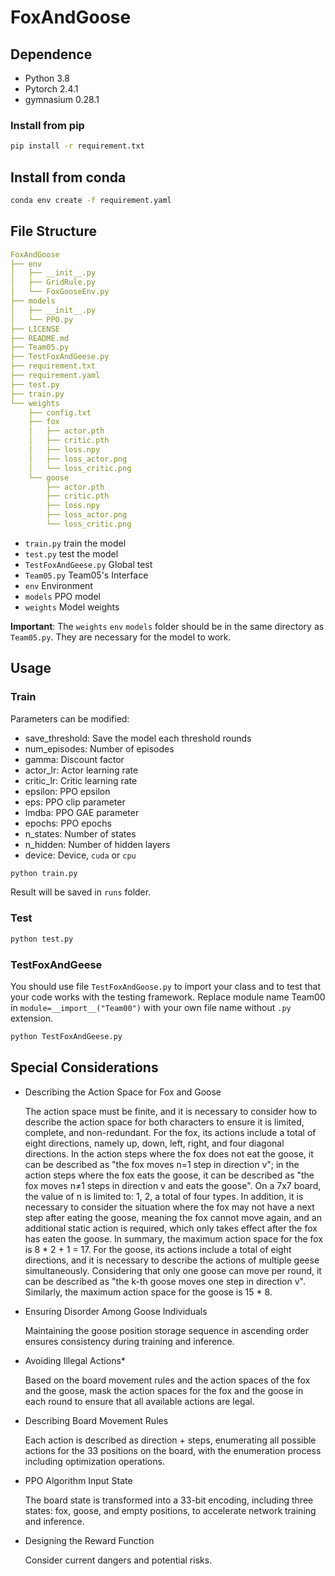 # FoxAndGoose

## Dependence

- Python 3.8
- Pytorch 2.4.1
- gymnasium 0.28.1

### Install from pip

```bash
pip install -r requirement.txt
```

## Install from conda

```bash
conda env create -f requirement.yaml
```

## File Structure

```yaml
FoxAndGoose
├── env
│   ├── __init__.py
│   ├── GridRule.py
│   └── FoxGooseEnv.py
├── models
│   ├── __init__.py
│   └── PPO.py
├── LICENSE
├── README.md
├── Team05.py
├── TestFoxAndGeese.py
├── requirement.txt
├── requirement.yaml
├── test.py
├── train.py
└── weights
    ├── config.txt
    ├── fox
    │   ├── actor.pth
    │   ├── critic.pth
    │   ├── loss.npy
    │   ├── loss_actor.png
    │   └── loss_critic.png
    └── goose
        ├── actor.pth
        ├── critic.pth
        ├── loss.npy
        ├── loss_actor.png
        └── loss_critic.png
```

- `train.py` train the model
- `test.py` test the model
- `TestFoxAndGeese.py` Global test
- `Team05.py` Team05's Interface
- `env` Environment
- `models` PPO model
- `weights` Model weights

**Important**: The `weights` `env` `models` folder should be in the same directory as `Team05.py`. They are necessary for the model to work.

## Usage

### Train

Parameters can be modified:

- save_threshold: Save the model each threshold rounds
- num_episodes: Number of episodes
- gamma: Discount factor
- actor_lr: Actor learning rate
- critic_lr: Critic learning rate
- epsilon: PPO epsilon
- eps: PPO clip parameter
- lmdba: PPO GAE parameter
- epochs: PPO epochs
- n_states: Number of states
- n_hidden: Number of hidden layers
- device: Device, `cuda` or `cpu`

```bash
python train.py
```

Result will be saved in `runs` folder.

### Test

```bash
python test.py
```

### TestFoxAndGeese

You should use file `TestFoxAndGoose.py` to import your class and to test that your code works with the testing framework. Replace module name Team00 in `module=__import__("Team00")` with your own file name without `.py` extension.

```bash
python TestFoxAndGeese.py
```

## Special Considerations

- Describing the Action Space for Fox and Goose

  The action space must be finite, and it is necessary to consider how to describe the action space for both characters to ensure it is limited, complete, and non-redundant.
  For the fox, its actions include a total of eight directions, namely up, down, left, right, and four diagonal directions. In the action steps where the fox does not eat the goose, it can be described as "the fox moves n=1 step in direction v"; in the action steps where the fox eats the goose, it can be described as "the fox moves n≠1 steps in direction v and eats the goose". On a 7x7 board, the value of n is limited to: 1, 2, a total of four types. In addition, it is necessary to consider the situation where the fox may not have a next step after eating the goose, meaning the fox cannot move again, and an additional static action is required, which only takes effect after the fox has eaten the goose. In summary, the maximum action space for the fox is 8 * 2 + 1 = 17.
  For the goose, its actions include a total of eight directions, and it is necessary to describe the actions of multiple geese simultaneously. Considering that only one goose can move per round, it can be described as "the k-th goose moves one step in direction v". Similarly, the maximum action space for the goose is 15 * 8.

- Ensuring Disorder Among Goose Individuals

  Maintaining the goose position storage sequence in ascending order ensures consistency during training and inference.

- Avoiding Illegal Actions*

  Based on the board movement rules and the action spaces of the fox and the goose, mask the action spaces for the fox and the goose in each round to ensure that all available actions are legal.

- Describing Board Movement Rules

  Each action is described as direction + steps, enumerating all possible actions for the 33 positions on the board, with the enumeration process including optimization operations.

- PPO Algorithm Input State

  The board state is transformed into a 33-bit encoding, including three states: fox, goose, and empty positions, to accelerate network training and inference.

- Designing the Reward Function

  Consider current dangers and potential risks.
